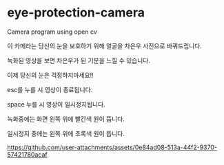 # eye-protection-camera
Camera program using open cv

이 카메라는 당신의 눈을 보호하기 위해 얼굴을 차은우 사진으로 바꿔드립니다.

녹화된 영상을 보면 차은우가 된 기분을 느낄 수 있습니다.

이제 당신의 눈은 걱정하지마세요!!

esc를 누를 시 영상이 종료됩니다.

space 누를 시 영상이 일시정지됩니다.

녹화중에는 화면 왼쪽 위에 빨간색 원이 뜹니다.

일시정지 중에는 왼쪽 위에 초록색 원이 뜹니다.


https://github.com/user-attachments/assets/0e84ad08-513a-44f2-9370-57421780acaf

